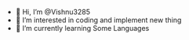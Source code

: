 - 👋 Hi, I’m @Vishnu3285
- 👀 I’m interested in coding and implement new thing 
- 🌱 I’m currently learning Some Languages


<!---
Vishnu3285/Vishnu3285 is a ✨ special ✨ repository because its `README.md` (this file) appears on your GitHub profile.
You can click the Preview link to take a look at your changes.
--->
